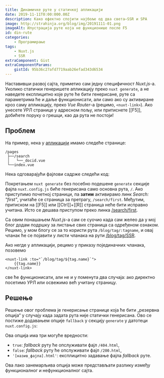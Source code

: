 ```yaml
---
title: Динамичке руте у статичкој апликацији
date: 2019-11-11T0:00:000.00Z
description: Како ефектно спојити најбоље од два света–SSR и SPA
image: http://strahinja.org/blog/img/20191111-01.png
imageAlt: Илустрација руте која не функционише после F5
id: din-rute
categories:
    - Програмирање
tags: 
    - Nuxt.js
    - SSR
extraComponent: Gist
extraComponentParams:
    gistId: 95b36c27afd7719aab26efad343d6534
---
```


Наставивши развој сајта, приметио сам једну специфичност _Nuxt.js_-а. Уколико
статички генеришете апликацију преко `nuxt generate`, а не наведете експлицитно
које руте ће бити генерисане, руте са параметрима ће и даље функционисати, али
само ако су активиране кроз саму апликацију, преко _Vue Router_-а (рецимо,
`<nuxt-link>`). Ако унесете УРЛ странице у адресном пољу, или притиснете [[F5]],
добићете поруку о грешци, као да рута не постоји!

## Проблем

На пример, нека у [апликацији][1] имамо
следеће странице:

```
/pages
 ├──/search
 │   └──_docid.vue
 └──index.vue
```

Нека одговарајући фајлови садрже следећи код:

<component :is="extraComponentLoader"
    :filename="'index.vue'"
    :gist="gist"></component>

<component :is="extraComponentLoader"
    :filename="'_docid.vue'"
    :gist="gist"></component>

Покретањем `nuxt generate` без посебно подешене `generate` секције фајла
`nuxt.config.js` биће генерисана само основна рута, `/`. Ако приступимо
почетној страници, па **затим** активирамо линк _Search: "first"_, учитаће се страница за
претрагу, `/search/first`. Међутим, притиском на [[F5]] или [[Ctrl]]+[[R]]
страница неће бити исправно учитана. Исто се дешава приступом преко линка
[/search/first][2].

Са овим понашањем _Nuxt.js_-а сам се суочио када сам желео да у мој блог додам
подршку за листање свих страница са одређеном ознаком. Рецимо, у мом блогу се за
то користи рута `/blog/tag/:tagname`, и овај чланак ће се појавити у листи чланака
на рути [/blog/tag/SSR][3].

Ако негде у апликацији, рецимо у приказу појединачних чланака, позовемо

```vue
<nuxt-link :to="`/blog/tag/${tag.name}`">
    {{tag.name}}
</nuxt-link>
```

све ће функционисати, али не и у поменута два случаја: ако директно посетимо УРЛ
или освежимо већ учитану страницу.

## Решење

Решење овог проблема је генерисање странице која ће бити „резервна опција“ у
случају када задата рута није статички генерисана. Ово се постиже додавањем
опције `fallback` у секцију `generate` у датотеци `nuxt.config.js`:

<component :is="extraComponentLoader"
    :filename="'nuxt.config.js'"
    :highlighted-line="15"
    :gist="gist"></component>

Ова опција има три могуће вредности:

- `true`: _fallback_ руту ће опслуживати фајл `/404.html`,
- `false`: _fallback_ руту ће опслуживати фајл `/200.html`,
- `'[назив_фајла].html'`: експлицитно задавање фајла _fallback_ руте.

Ова лако занемарљива опција може представљати разлику између функционалног и
нефункционалног сајта.

[1]: https://ssr-dynamic-refresh.netlify.com
[2]: https://ssr-dynamic-refresh.netlify.com/search/first
[3]: http://strahinja.org/blog/tag/SSR

